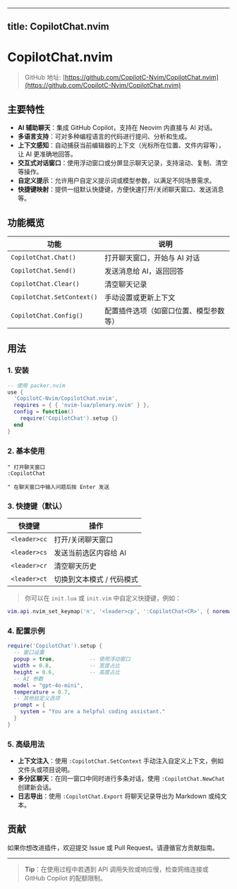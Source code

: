 
---
title: CopilotChat.nvim
---


# CopilotChat.nvim

> GitHub 地址: [https://github.com/CopilotC-Nvim/CopilotChat.nvim](https://github.com/CopilotC-Nvim/CopilotChat.nvim)

## 主要特性

- **AI 辅助聊天**：集成 GitHub Copilot，支持在 Neovim 内直接与 AI 对话。
- **多语言支持**：可对多种编程语言的代码进行提问、分析和生成。
- **上下文感知**：自动捕获当前编辑器的上下文（光标所在位置、文件内容等），让 AI 更准确地回答。
- **交互式对话窗口**：使用浮动窗口或分屏显示聊天记录，支持滚动、复制、清空等操作。
- **自定义提示**：允许用户自定义提示词或模型参数，以满足不同场景需求。
- **快捷键映射**：提供一组默认快捷键，方便快速打开/关闭聊天窗口、发送消息等。

## 功能概览

| 功能 | 说明 |
|------|------|
| `CopilotChat.Chat()` | 打开聊天窗口，开始与 AI 对话 |
| `CopilotChat.Send()` | 发送消息给 AI，返回回答 |
| `CopilotChat.Clear()` | 清空聊天记录 |
| `CopilotChat.SetContext()` | 手动设置或更新上下文 |
| `CopilotChat.Config()` | 配置插件选项（如窗口位置、模型参数等） |

## 用法

### 1. 安装

```lua
-- 使用 packer.nvim
use {
  'CopilotC-Nvim/CopilotChat.nvim',
  requires = { { 'nvim-lua/plenary.nvim' } },
  config = function()
    require('CopilotChat').setup {}
  end
}
```

### 2. 基本使用

```vim
" 打开聊天窗口
:CopilotChat

" 在聊天窗口中输入问题后按 Enter 发送
```

### 3. 快捷键（默认）

| 快捷键 | 操作 |
|--------|------|
| `<leader>cc` | 打开/关闭聊天窗口 |
| `<leader>cs` | 发送当前选区内容给 AI |
| `<leader>cr` | 清空聊天历史 |
| `<leader>ct` | 切换到文本模式 / 代码模式 |

> 你可以在 `init.lua` 或 `init.vim` 中自定义快捷键，例如：

```lua
vim.api.nvim_set_keymap('n', '<leader>cp', ':CopilotChat<CR>', { noremap = true, silent = true })
```

### 4. 配置示例

```lua
require('CopilotChat').setup {
  -- 窗口设置
  popup = true,           -- 使用浮动窗口
  width = 0.8,            -- 宽度占比
  height = 0.6,           -- 高度占比
  -- AI 参数
  model = "gpt-4o-mini",
  temperature = 0.7,
  -- 其他自定义选项
  prompt = {
    system = "You are a helpful coding assistant."
  }
}
```

### 5. 高级用法

- **上下文注入**：使用 `:CopilotChat.SetContext` 手动注入自定义上下文，例如文件头或项目说明。
- **多分区聊天**：在同一窗口中同时进行多条对话，使用 `:CopilotChat.NewChat` 创建新会话。
- **日志导出**：使用 `:CopilotChat.Export` 将聊天记录导出为 Markdown 或纯文本。

## 贡献

如果你想改进插件，欢迎提交 Issue 或 Pull Request。请遵循官方贡献指南。

--- 

> **Tip**：在使用过程中若遇到 API 调用失败或响应慢，检查网络连接或 GitHub Copilot 的配额限制。

